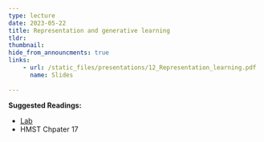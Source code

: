```yaml
---
type: lecture
date: 2023-05-22
title: Representation and generative learning
tldr: 
thumbnail: 
hide_from_announcments: true
links: 
    - url: /static_files/presentations/12_Representation_learning.pdf
      name: Slides
      
---
```

**Suggested Readings:**
- [Lab](https://github.com/phonchi/nsysu-math608/blob/master/static_files/presentations/12_Representation_learning.ipynb)
- HMST Chpater 17
